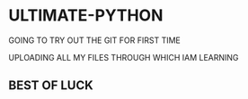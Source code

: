 # ULTIMATE-PYTHON

GOING TO TRY OUT THE GIT FOR FIRST TIME 

UPLOADING ALL MY FILES THROUGH WHICH IAM LEARNING

## BEST OF LUCK
